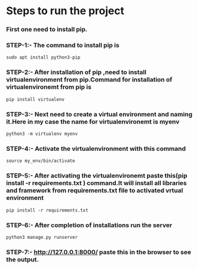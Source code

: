 # Steps to run the project

### First one need to install pip.

### STEP-1:- The command to install pip is 
    sudo apt install python3-pip


### STEP-2:- After installation of pip ,need to install virtualenvironment from pip.Command for installation of virtualenvironemt from pip is 
    pip install virtualenv


### STEP-3:- Next need to create a virtual environment and naming it.Here in my case the name for virtualenvironemt is myenv     
    python3 -m virtualenv myenv


### STEP-4:- Activate the virtualenvironment with this command   
    source my_env/bin/activate


### STEP-5:- After activating the virtualenvironemt paste this(pip install -r requirements.txt ) command.It will install all  libraries and framework from  requirements.txt  file to activated vrtual environment  
    pip install -r requirements.txt 


### STEP-6:- After completion of installations run the server
    python3 manage.py runserver


### STEP-7:- http://127.0.0.1:8000/       paste this in the browser to see the output.
